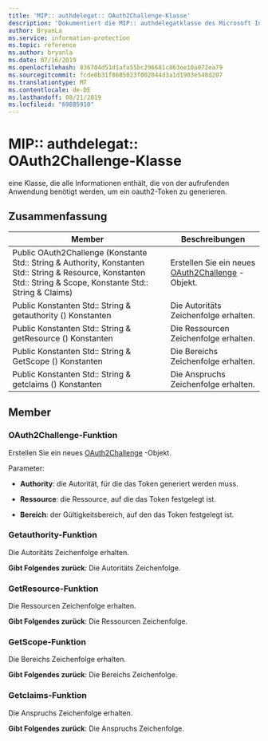 ```yaml
---
title: 'MIP:: authdelegat:: OAuth2Challenge-Klasse'
description: 'Dokumentiert die MIP:: authdelegatklasse des Microsoft Information Protection (MIP) SDK.'
author: BryanLa
ms.service: information-protection
ms.topic: reference
ms.author: bryanla
ms.date: 07/16/2019
ms.openlocfilehash: 836704d51d1afa55bc296681c863ee10a072ea79
ms.sourcegitcommit: fcde8b31f8685023f002044d3a1d1903e548d207
ms.translationtype: MT
ms.contentlocale: de-DE
ms.lasthandoff: 08/21/2019
ms.locfileid: "69885910"
---
```

# <a name="class-mipauthdelegateoauth2challenge"></a>MIP:: authdelegat:: OAuth2Challenge-Klasse 
eine Klasse, die alle Informationen enthält, die von der aufrufenden Anwendung benötigt werden, um ein oauth2-Token zu generieren.
  
## <a name="summary"></a>Zusammenfassung
 Member                        | Beschreibungen                                
--------------------------------|---------------------------------------------
Public OAuth2Challenge (Konstante Std:: String & Authority, Konstanten Std:: String & Resource, Konstanten Std:: String & Scope, Konstante Std:: String & Claims)  |  Erstellen Sie ein neues [OAuth2Challenge](class_mip_authdelegate_oauth2challenge.md) -Objekt.
Public Konstanten Std:: String & getauthority () Konstanten  |  Die Autoritäts Zeichenfolge erhalten.
Public Konstanten Std:: String & getResource () Konstanten  |  Die Ressourcen Zeichenfolge erhalten.
Public Konstanten Std:: String & GetScope () Konstanten  |  Die Bereichs Zeichenfolge erhalten.
Public Konstanten Std:: String & getclaims () Konstanten  |  Die Anspruchs Zeichenfolge erhalten.
  
## <a name="members"></a>Member
  
### <a name="oauth2challenge-function"></a>OAuth2Challenge-Funktion
Erstellen Sie ein neues [OAuth2Challenge](class_mip_authdelegate_oauth2challenge.md) -Objekt.

Parameter:  
* **Authority**: die Autorität, für die das Token generiert werden muss. 


* **Ressource**: die Ressource, auf die das Token festgelegt ist. 


* **Bereich**: der Gültigkeitsbereich, auf den das Token festgelegt ist.


  
### <a name="getauthority-function"></a>Getauthority-Funktion
Die Autoritäts Zeichenfolge erhalten.

  
**Gibt Folgendes zurück**: Die Autoritäts Zeichenfolge.
  
### <a name="getresource-function"></a>GetResource-Funktion
Die Ressourcen Zeichenfolge erhalten.

  
**Gibt Folgendes zurück**: Die Ressourcen Zeichenfolge.
  
### <a name="getscope-function"></a>GetScope-Funktion
Die Bereichs Zeichenfolge erhalten.

  
**Gibt Folgendes zurück**: Die Bereichs Zeichenfolge.
  
### <a name="getclaims-function"></a>Getclaims-Funktion
Die Anspruchs Zeichenfolge erhalten.

  
**Gibt Folgendes zurück**: Die Anspruchs Zeichenfolge.